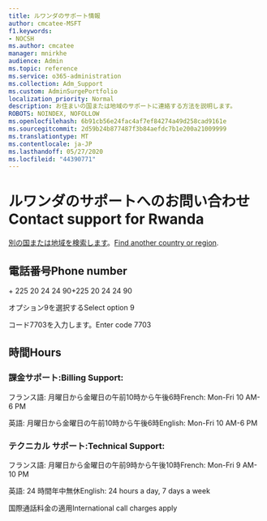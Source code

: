 ```yaml
---
title: ルワンダのサポート情報
author: cmcatee-MSFT
f1.keywords:
- NOCSH
ms.author: cmcatee
manager: mnirkhe
audience: Admin
ms.topic: reference
ms.service: o365-administration
ms.collection: Adm_Support
ms.custom: AdminSurgePortfolio
localization_priority: Normal
description: お住まいの国または地域のサポートに連絡する方法を説明します。
ROBOTS: NOINDEX, NOFOLLOW
ms.openlocfilehash: 6b91cb56e24fac4af7ef84274a49d258cad9161e
ms.sourcegitcommit: 2d59b24b877487f3b84aefdc7b1e200a21009999
ms.translationtype: MT
ms.contentlocale: ja-JP
ms.lasthandoff: 05/27/2020
ms.locfileid: "44390771"
---
```

# <a name="contact-support-for-rwanda"></a><span data-ttu-id="354ab-103">ルワンダのサポートへのお問い合わせ</span><span class="sxs-lookup"><span data-stu-id="354ab-103">Contact support for Rwanda</span></span>

<span data-ttu-id="354ab-104">[別の国または地域を検索します](../contact-support-for-business-products.md)。</span><span class="sxs-lookup"><span data-stu-id="354ab-104">[Find another country or region](../contact-support-for-business-products.md).</span></span>

## <a name="phone-number"></a><span data-ttu-id="354ab-105">電話番号</span><span class="sxs-lookup"><span data-stu-id="354ab-105">Phone number</span></span>
<span data-ttu-id="354ab-106">+ 225 20 24 24 90</span><span class="sxs-lookup"><span data-stu-id="354ab-106">+225 20 24 24 90</span></span>

<span data-ttu-id="354ab-107">オプション9を選択する</span><span class="sxs-lookup"><span data-stu-id="354ab-107">Select option 9</span></span>

<span data-ttu-id="354ab-108">コード7703を入力します。</span><span class="sxs-lookup"><span data-stu-id="354ab-108">Enter code 7703</span></span>

## <a name="hours"></a><span data-ttu-id="354ab-109">時間</span><span class="sxs-lookup"><span data-stu-id="354ab-109">Hours</span></span>
### <a name="billing-support"></a><span data-ttu-id="354ab-110">課金サポート:</span><span class="sxs-lookup"><span data-stu-id="354ab-110">Billing Support:</span></span>

<span data-ttu-id="354ab-111">フランス語: 月曜日から金曜日の午前10時から午後6時</span><span class="sxs-lookup"><span data-stu-id="354ab-111">French: Mon-Fri 10 AM-6 PM</span></span>

<span data-ttu-id="354ab-112">英語: 月曜日から金曜日の午前10時から午後6時</span><span class="sxs-lookup"><span data-stu-id="354ab-112">English: Mon-Fri 10 AM-6 PM</span></span>

### <a name="technical-support"></a><span data-ttu-id="354ab-113">テクニカル サポート:</span><span class="sxs-lookup"><span data-stu-id="354ab-113">Technical Support:</span></span>

<span data-ttu-id="354ab-114">フランス語: 月曜日から金曜日の午前9時から午後10時</span><span class="sxs-lookup"><span data-stu-id="354ab-114">French: Mon-Fri 9 AM-10 PM</span></span>

<span data-ttu-id="354ab-115">英語: 24 時間年中無休</span><span class="sxs-lookup"><span data-stu-id="354ab-115">English: 24 hours a day, 7 days a week</span></span>

<span data-ttu-id="354ab-116">国際通話料金の適用</span><span class="sxs-lookup"><span data-stu-id="354ab-116">International call charges apply</span></span>
